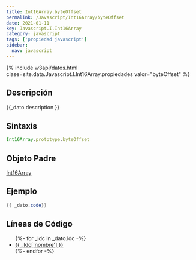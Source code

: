 ```yaml
---
title: Int16Array.byteOffset
permalink: /Javascript/Int16Array/byteOffset
date: 2021-01-11
key: Javascript.I.Int16Array
category: javascript
tags: ['propiedad javascript']
sidebar: 
  nav: javascript
---
```


{% include w3api/datos.html clase=site.data.Javascript.I.Int16Array.propiedades valor="byteOffset" %}

## Descripción
{{_dato.description }}

## Sintaxis
~~~javascript
Int16Array.prototype.byteOffset
~~~

## Objeto Padre
[Int16Array](/Javascript/Int16Array/)

## Ejemplo
~~~java
{{ _dato.code}}
~~~

## Líneas de Código
<ul>
{%- for _ldc in _dato.ldc -%}
   <li>
       <a href="{{_ldc['url'] }}">{{ _ldc['nombre'] }}</a>
   </li>
{%- endfor -%}
</ul>
